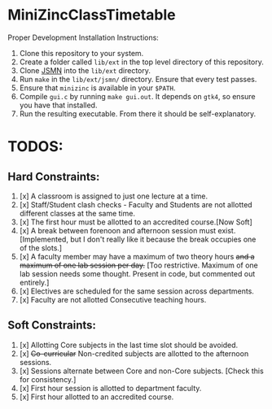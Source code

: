 # MiniZincClassTimetable

Proper Development Installation Instructions:
1. Clone this repository to your system.
2. Create a folder called `lib/ext` in the top level directory of this repository.
3. Clone [JSMN](https://github.com/zserge/jsmn) into the `lib/ext` directory.
4. Run `make` in the `lib/ext/jsmn/` directory. Ensure that every test passes.
5. Ensure that `minizinc` is available in your `$PATH`.
6. Compile `gui.c` by running `make gui.out`. It depends on `gtk4`, so ensure you have that installed.
7. Run the resulting executable. From there it should be self-explanatory.

# TODOS:
## Hard Constraints:
1. [x] A classroom is assigned to just one lecture at a time.​
2. [x] Staff/Student clash checks - Faculty and Students are not allotted different classes at the same time.​
3. [x] The first hour must be allotted to an accredited course.[Now Soft]
4. [x] A break between forenoon and afternoon session must exist. [Implemented, but I don't really like it because the break occupies one of the slots.]
5. [x] A faculty member may have a maximum of two theory hours ~~and a maximum of one lab session per day.~~ [Too restrictive. Maximum of one lab session needs some thought. Present in code, but commented out entirely.]
6. [x] Electives are scheduled for the same session across departments.
7. [x] Faculty are not allotted Consecutive teaching hours.

## Soft Constraints:
1. [x] Allotting Core subjects in the last time slot should be avoided.​
2. [x] ~~Co-curricular~~ Non-credited subjects are allotted to the afternoon sessions.
3. [x] Sessions alternate between Core and non-Core subjects. [Check this for consistency.]
4. [x] First hour session is allotted to department faculty.​
5. [x] First hour allotted to an accredited course.
